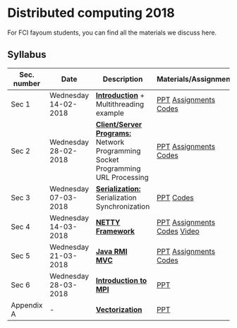 # Distributed computing 2018

For FCI fayoum students, you can find all the materials we discuss here.

## Syllabus

| Sec. number | Date                      | Description                                                  | Materials/Assignments                                        |
| ----------- | ------------------------- | ------------------------------------------------------------ | ------------------------------------------------------------ |
| Sec 1       | Wednesday<br />14-02-2018 | **<u>Introduction</u>** + Multithreading example             | [PPT](/Lab%20slides/Sec%201/Sec%201.pdf) [Assignments](/Lab%20Assignments/Assignment%20One.pdf) [Codes](/Lab%20Codes/01-%20Java%20threading) |
| Sec 2       | Wednesday<br />28-02-2018 | **<u>Client/Server Programs:</u>**<br />Network Programming<br />Socket Programming<br />URL Processing | [PPT](/Lab%20slides/Sec%201/Sec%202.pdf) [Assignments](/Lab%20Assignments/Assignment%20Two.pdf) [Codes](/Lab%20Codes/02-%20Network%20programming) |
| Sec 3       | Wednesday<br />07-03-2018 | **<u>Serialization:</u>**<br />Serialization<br />Synchronization<br /> | [PPT](/Lab%20slides/Sec%203/Sec%203.pdf) [Codes](/Lab%20Codes/03-%20Serialization%20%26%20Synchronization) |
| Sec 4       | Wednesday<br />14-03-2018 | **<u>NETTY Framework</u>**                                   | [PPT](/Lab%20slides/Sec%203/Sec%203.pdf) [Assignments](/Lab%20Assignments/Assignment%20Three.pdf) [Codes](/Lab%20Codes/04-%20NETTY) [Video](https://www.youtube.com/watch?v=XIVou85uMkM) |
| Sec 5       | Wednesday<br />21-03-2018 | **<u>Java RMI</u>**<br />**<u>MVC</u>**                      | [PPT](/Lab%20slides/Sec%205/Sec%205.pdf) [Assignments](/Lab%20Assignments/Assignment%20Four.pdf) [Codes](/Lab%20Codes/05-%20RMI) |
| Sec 6       | Wednesday<br />28-03-2018 | **<u>Introduction to MPI</u>**                               | [PPT](/Lab%20slides/Sec%206/Sec%206.pdf)                     |
| Appendix A  | -                         | **<u>Vectorization</u>**                                     | [PPT](/Lab%20slides/Appendix%20A/Vectorization.pdf)          |

